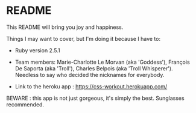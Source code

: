 # README

This README will bring you joy and happiness.

Things I may want to cover, but I'm doing it because I have to:

* Ruby version 2.5.1

* Team members: Marie-Charlotte Le Morvan (aka 'Goddess'), François De Saporta (aka 'Troll'), Charles Belpois (aka 'Troll Whisperer'). Needless to say who decided the nicknames for everybody.

* Link to the heroku app : https://css-workout.herokuapp.com/

BEWARE : this app is not just gorgeous, it's simply the best. Sunglasses recommended.
